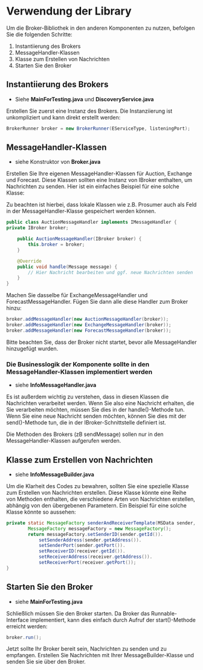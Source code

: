 # Verwendung der Library
Um die Broker-Bibliothek in den anderen Komponenten zu nutzen, befolgen Sie die folgenden Schritte:

1. Instantiierung des Brokers
2. MessageHandler-Klassen
3. Klasse zum Erstellen von Nachrichten
4. Starten Sie den Broker

## Instantiierung des Brokers
- Siehe **MainForTesting.java** und **DiscoveryService.java**

Erstellen Sie zuerst eine Instanz des Brokers. Die Instanziierung ist unkompliziert und kann direkt erstellt werden:

``` java
BrokerRunner broker = new BrokerRunner(EServiceType, listeningPort);
```

## MessageHandler-Klassen
- siehe Konstruktor von **Broker.java**

Erstellen Sie Ihre eigenen MessageHandler-Klassen für Auction, Exchange und Forecast. Diese Klassen sollten eine Instanz
von IBroker enthalten, um Nachrichten zu senden. Hier ist ein einfaches Beispiel für eine solche Klasse:

Zu beachten ist hierbei, dass lokale Klassen wie z.B. Prosumer auch als Feld in der MessageHandler-Klasse gespeichert
werden können.

``` java
public class AuctionMessageHandler implements IMessageHandler {
private IBroker broker;

    public AuctionMessageHandler(IBroker broker) {
        this.broker = broker;
    }

    @Override
    public void handle(Message message) {
        // Hier Nachricht bearbeiten und ggf. neue Nachrichten senden
    }
}
```

Machen Sie dasselbe für ExchangeMessageHandler und ForecastMessageHandler. Fügen Sie dann alle diese Handler zum Broker
hinzu:

``` java
broker.addMessageHandler(new AuctionMessageHandler(broker));
broker.addMessageHandler(new ExchangeMessageHandler(broker));
broker.addMessageHandler(new ForecastMessageHandler(broker));
```

Bitte beachten Sie, dass der Broker nicht startet, bevor alle MessageHandler hinzugefügt wurden.

### Die Businesslogik der Komponente sollte in den MessageHandler-Klassen implementiert werden
- siehe **InfoMessageHandler.java**

Es ist außerdem wichtig zu verstehen, dass in diesen Klassen die Nachrichten verarbeitet werden. Wenn Sie also eine
Nachricht erhalten, die Sie verarbeiten möchten, müssen Sie dies in der handle()-Methode tun. Wenn Sie eine neue
Nachricht senden möchten, können Sie dies mit der send()-Methode tun, die in der IBroker-Schnittstelle definiert ist.

Die Methoden des Brokers (zB sendMessage) sollen nur in den MessageHandler-Klassen aufgerufen werden.

## Klasse zum Erstellen von Nachrichten
- siehe **InfoMessageBuilder.java**

Um die Klarheit des Codes zu bewahren, sollten Sie eine spezielle Klasse zum Erstellen von Nachrichten erstellen. Diese
Klasse könnte eine Reihe von Methoden enthalten, die verschiedene Arten von Nachrichten erstellen, abhängig von den
übergebenen Parametern. Ein Beispiel für eine solche Klasse könnte so aussehen:

``` java
private static MessageFactory senderAndReceiverTemplate(MSData sender, MSData receiver) {
        MessageFactory messageFactory = new MessageFactory();
        return messageFactory.setSenderID(sender.getId()).
            setSenderAddress(sender.getAddress()).
            setSenderPort(sender.getPort()).
            setReceiverID(receiver.getId()).
            setReceiverAddress(receiver.getAddress()).
            setReceiverPort(receiver.getPort());
}
```

## Starten Sie den Broker
- siehe **MainForTesting.java**

Schließlich müssen Sie den Broker starten. Da Broker das Runnable-Interface implementiert, kann dies einfach durch
Aufruf der start()-Methode erreicht werden:

``` java
broker.run();
```

Jetzt sollte Ihr Broker bereit sein, Nachrichten zu senden und zu empfangen. Erstellen Sie Nachrichten mit Ihrer
MessageBuilder-Klasse und senden Sie sie über den Broker.